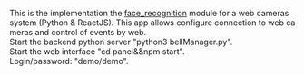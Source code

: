 This is the implementation the <a href="https://github.com/ageitgey/face_recognition/">face_recognition</a> module for a web cameras system (Python & ReactJS). This app allows configure connection to web ca meras and control of events by web. <br>
Start the backend python server "python3 bellManager.py". <br>
Start the web interface "cd panel&&npm start".<br>
Login/password: "demo/demo".
